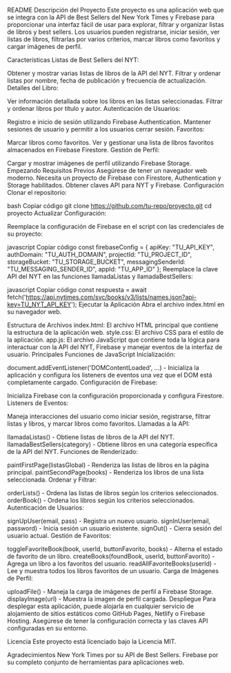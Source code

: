 README
Descripción del Proyecto
Este proyecto es una aplicación web que se integra con la API de Best Sellers del New York Times y Firebase para proporcionar una interfaz fácil de usar para explorar, filtrar y organizar listas de libros y best sellers. Los usuarios pueden registrarse, iniciar sesión, ver listas de libros, filtrarlas por varios criterios, marcar libros como favoritos y cargar imágenes de perfil.

Características
Listas de Best Sellers del NYT:

Obtener y mostrar varias listas de libros de la API del NYT.
Filtrar y ordenar listas por nombre, fecha de publicación y frecuencia de actualización.
Detalles del Libro:

Ver información detallada sobre los libros en las listas seleccionadas.
Filtrar y ordenar libros por título y autor.
Autenticación de Usuarios:

Registro e inicio de sesión utilizando Firebase Authentication.
Mantener sesiones de usuario y permitir a los usuarios cerrar sesión.
Favoritos:

Marcar libros como favoritos.
Ver y gestionar una lista de libros favoritos almacenados en Firebase Firestore.
Gestión de Perfil:

Cargar y mostrar imágenes de perfil utilizando Firebase Storage.
Empezando
Requisitos Previos
Asegúrese de tener un navegador web moderno.
Necesita un proyecto de Firebase con Firestore, Authentication y Storage habilitados.
Obtener claves API para NYT y Firebase.
Configuración
Clonar el repositorio:

bash
Copiar código
git clone https://github.com/tu-repo/proyecto.git
cd proyecto
Actualizar Configuración:

Reemplace la configuración de Firebase en el script con las credenciales de su proyecto:

javascript
Copiar código
const firebaseConfig = {
    apiKey: "TU_API_KEY",
    authDomain: "TU_AUTH_DOMAIN",
    projectId: "TU_PROJECT_ID",
    storageBucket: "TU_STORAGE_BUCKET",
    messagingSenderId: "TU_MESSAGING_SENDER_ID",
    appId: "TU_APP_ID"
};
Reemplace la clave API del NYT en las funciones llamadaListas y llamadaBestSellers:

javascript
Copiar código
const respuesta = await fetch('https://api.nytimes.com/svc/books/v3/lists/names.json?api-key=TU_NYT_API_KEY');
Ejecutar la Aplicación
Abra el archivo index.html en su navegador web.

Estructura de Archivos
index.html: El archivo HTML principal que contiene la estructura de la aplicación web.
style.css: El archivo CSS para el estilo de la aplicación.
app.js: El archivo JavaScript que contiene toda la lógica para interactuar con la API del NYT, Firebase y manejar eventos de la interfaz de usuario.
Principales Funciones de JavaScript
Inicialización:

document.addEventListener('DOMContentLoaded', ...) - Inicializa la aplicación y configura los listeners de eventos una vez que el DOM está completamente cargado.
Configuración de Firebase:

Inicializa Firebase con la configuración proporcionada y configura Firestore.
Listeners de Eventos:

Maneja interacciones del usuario como iniciar sesión, registrarse, filtrar listas y libros, y marcar libros como favoritos.
Llamadas a la API:

llamadaListas() - Obtiene listas de libros de la API del NYT.
llamadaBestSellers(category) - Obtiene libros en una categoría específica de la API del NYT.
Funciones de Renderizado:

paintFirstPage(listasGlobal) - Renderiza las listas de libros en la página principal.
paintSecondPage(books) - Renderiza los libros de una lista seleccionada.
Ordenar y Filtrar:

orderLists() - Ordena las listas de libros según los criterios seleccionados.
orderBook() - Ordena los libros según los criterios seleccionados.
Autenticación de Usuarios:

signUpUser(email, pass) - Registra un nuevo usuario.
signInUser(email, password) - Inicia sesión un usuario existente.
signOut() - Cierra sesión del usuario actual.
Gestión de Favoritos:

toggleFavoriteBook(book, userId, buttonFavorito, books) - Alterna el estado de favorito de un libro.
createBooks(foundBook, userId, buttonFavorito) - Agrega un libro a los favoritos del usuario.
readAllFavoriteBooks(userId) - Lee y muestra todos los libros favoritos de un usuario.
Carga de Imágenes de Perfil:

uploadFile() - Maneja la carga de imágenes de perfil a Firebase Storage.
displayImage(url) - Muestra la imagen de perfil cargada.
Despliegue
Para desplegar esta aplicación, puede alojarla en cualquier servicio de alojamiento de sitios estáticos como GitHub Pages, Netlify o Firebase Hosting. Asegúrese de tener la configuración correcta y las claves API configuradas en su entorno.

Licencia
Este proyecto está licenciado bajo la Licencia MIT.

Agradecimientos
New York Times por su API de Best Sellers.
Firebase por su completo conjunto de herramientas para aplicaciones web.